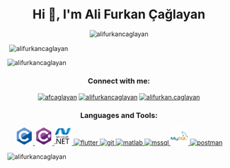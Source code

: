 <h1 align="center">Hi 👋, I'm Ali Furkan Çağlayan</h1>
<p align="center"> <img src="https://komarev.com/ghpvc/?username=alifurkancaglayan&label=Profile%20views&color=0e75b6&style=flat" alt="alifurkancaglayan" /> </p>

<p>&nbsp;<img align="center" src="https://github-readme-stats.vercel.app/api?username=alifurkancaglayan&show_icons=true&locale=en" alt="alifurkancaglayan" /></p>


<p><img align="center" src="https://github-readme-stats.vercel.app/api/top-langs?username=alifurkancaglayan&show_icons=true&locale=en&layout=compact" alt="alifurkancaglayan" /></p>
<h3 align="center">Connect with me:</h3>
<p align="center">
<a href="https://twitter.com/afcaglayan" target="blank"><img align="center" src="https://raw.githubusercontent.com/rahuldkjain/github-profile-readme-generator/master/src/images/icons/Social/twitter.svg" alt="afcaglayan" height="30" width="40" /></a>
<a href="https://linkedin.com/in/alifurkancaglayan" target="blank"><img align="center" src="https://raw.githubusercontent.com/rahuldkjain/github-profile-readme-generator/master/src/images/icons/Social/linked-in-alt.svg" alt="alifurkancaglayan" height="30" width="40" /></a>
<a href="https://instagram.com/alifurkan.caglayan" target="blank"><img align="center" src="https://raw.githubusercontent.com/rahuldkjain/github-profile-readme-generator/master/src/images/icons/Social/instagram.svg" alt="alifurkan.caglayan" height="30" width="40" /></a>
</p>

<h3 align="center">Languages and Tools:</h3>
<p align="center"> <a href="https://www.cprogramming.com/" target="_blank" rel="noreferrer"> <img src="https://raw.githubusercontent.com/devicons/devicon/master/icons/c/c-original.svg" alt="c" width="40" height="40"/> </a> <a href="https://www.w3schools.com/cs/" target="_blank" rel="noreferrer"> <img src="https://raw.githubusercontent.com/devicons/devicon/master/icons/csharp/csharp-original.svg" alt="csharp" width="40" height="40"/> </a> <a href="https://dotnet.microsoft.com/" target="_blank" rel="noreferrer"> <img src="https://raw.githubusercontent.com/devicons/devicon/master/icons/dot-net/dot-net-original-wordmark.svg" alt="dotnet" width="40" height="40"/> </a> <a href="https://flutter.dev" target="_blank" rel="noreferrer"> <img src="https://www.vectorlogo.zone/logos/flutterio/flutterio-icon.svg" alt="flutter" width="40" height="40"/> </a> <a href="https://git-scm.com/" target="_blank" rel="noreferrer"> <img src="https://www.vectorlogo.zone/logos/git-scm/git-scm-icon.svg" alt="git" width="40" height="40"/> </a> <a href="https://www.mathworks.com/" target="_blank" rel="noreferrer"> <img src="https://upload.wikimedia.org/wikipedia/commons/2/21/Matlab_Logo.png" alt="matlab" width="40" height="40"/> </a> <a href="https://www.microsoft.com/en-us/sql-server" target="_blank" rel="noreferrer"> <img src="https://www.svgrepo.com/show/303229/microsoft-sql-server-logo.svg" alt="mssql" width="40" height="40"/> </a> <a href="https://www.mysql.com/" target="_blank" rel="noreferrer"> <img src="https://raw.githubusercontent.com/devicons/devicon/master/icons/mysql/mysql-original-wordmark.svg" alt="mysql" width="40" height="40"/> </a> <a href="https://postman.com" target="_blank" rel="noreferrer"> <img src="https://www.vectorlogo.zone/logos/getpostman/getpostman-icon.svg" alt="postman" width="40" height="40"/> </a> </p>





<p><img align="center" src="https://github-readme-streak-stats.herokuapp.com/?user=alifurkancaglayan&" alt="alifurkancaglayan" /></p>
